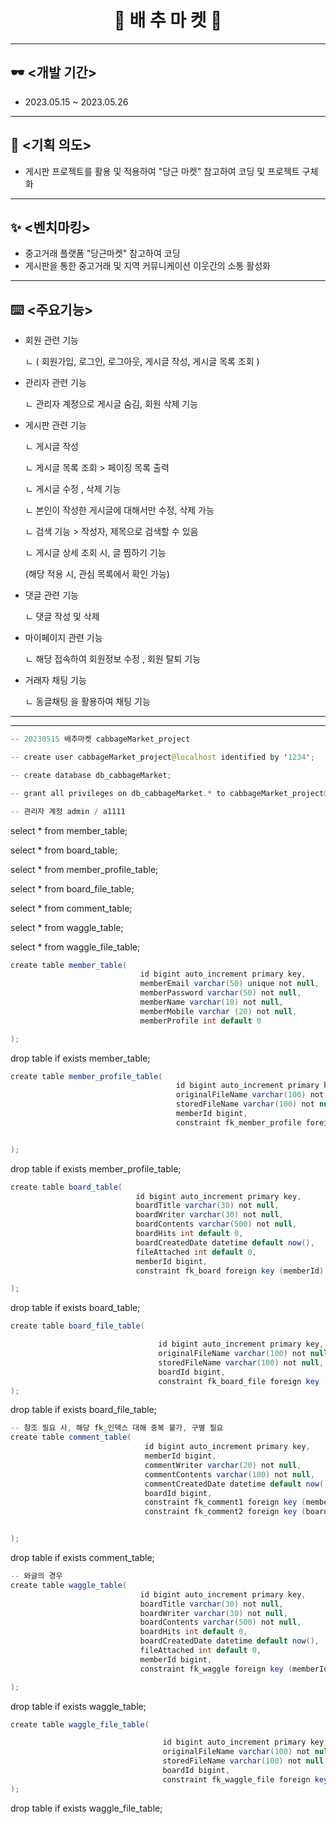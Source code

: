 # <div align = center > 🥬 배 추 마 켓 🥬 </div>
---
## 🕶️ <개발 기간>
+ 2023.05.15 ~ 2023.05.26
---
## 📖 <기획 의도>
+ 게시판 프로젝트를 활용 및 적용하여 "당근 마켓" 참고하여 코딩 및 프로젝트 구체화
---
## ✨ <벤치마킹>
+ 중고거래 플랫폼 "당근마켓" 참고하여 코딩
+ 게시판을 통한 중고거래 및 지역 커뮤니케이션 이웃간의 소통 활성화
---
## ⌨️ <주요기능>
+ 회원 관련 기능

  ㄴ ( 회원가입, 로그인, 로그아웃, 게시글 작성, 게시글 목록 조회 )
+ 관리자 관련 기능

  ㄴ 관리자 계정으로 게시글 숨김, 회원 삭제 기능
+ 게시판 관련 기능

  ㄴ 게시글 작성


	ㄴ 게시글 목록 조회 > 페이징 목록 출력


	ㄴ 게시글 수정 ,  삭제 기능


	ㄴ 본인이 작성한 게시글에 대해서만 수정, 삭제 가능 


	ㄴ 검색 기능 > 작성자, 제목으로 검색할 수 있음


	ㄴ 게시글 상세 조회 시, 글 찜하기 기능


	(해당 적용 시, 관심 목록에서 확인 가능)

+ 댓글 관련 기능

  ㄴ 댓글 작성 및 삭제

+ 마이페이지 관련 기능

  ㄴ 해당 접속하여 회원정보 수정 , 회원 탈퇴 기능

+ 거래자 채팅 기능

  ㄴ 동글채팅 을 활용하여 채팅 기능

---
---
```java
-- 20230515 배추마켓 cabbageMarket_project

-- create user cabbageMarket_project@localhost identified by '1234';

-- create database db_cabbageMarket;

-- grant all privileges on db_cabbageMarket.* to cabbageMarket_project@localhost;

-- 관리자 계정 admin / a1111
```

select * from member_table;

select * from board_table;

select * from member_profile_table;

select * from board_file_table;

select * from comment_table;

select * from waggle_table;

select * from waggle_file_table;

```java
create table member_table(
                             id bigint auto_increment primary key,
                             memberEmail varchar(50) unique not null,
                             memberPassword varchar(50) not null,
                             memberName varchar(10) not null,
                             memberMobile varchar (20) not null,
                             memberProfile int default 0

);
```

drop table if exists member_table;


```java
create table member_profile_table(
                                     id bigint auto_increment primary key,
                                     originalFileName varchar(100) not null,
                                     storedFileName varchar(100) not null,
                                     memberId bigint,
                                     constraint fk_member_profile foreign key (memberId) references member_table(id)


);
```
drop table if exists member_profile_table;

```java
create table board_table(
                            id bigint auto_increment primary key,
                            boardTitle varchar(30) not null,
                            boardWriter varchar(30) not null,
                            boardContents varchar(500) not null,
                            boardHits int default 0,
                            boardCreatedDate datetime default now(),
                            fileAttached int default 0,
                            memberId bigint,
                            constraint fk_board foreign key (memberId) references member_table(id) on delete cascade

);
```
drop table if exists board_table;



```java
create table board_file_table(

                                 id bigint auto_increment primary key,
                                 originalFileName varchar(100) not null,
                                 storedFileName varchar(100) not null,
                                 boardId bigint,
                                 constraint fk_board_file foreign key (boardId) references board_table(id) on delete cascade
);
```
drop table if exists board_file_table;

```java
-- 참조 필요 시, 해당 fk_인덱스 대해 중복 불가, 구별 필요
create table comment_table(
                              id bigint auto_increment primary key,
                              memberId bigint,
                              commentWriter varchar(20) not null,
                              commentContents varchar(100) not null,
                              commentCreatedDate datetime default now(),
                              boardId bigint,
                              constraint fk_comment1 foreign key (memberId) references member_table(id) on delete cascade,
                              constraint fk_comment2 foreign key (boardId) references board_table(id) on delete cascade


);
```
drop table if exists comment_table;

```java
-- 와글의 경우
create table waggle_table(
                             id bigint auto_increment primary key,
                             boardTitle varchar(30) not null,
                             boardWriter varchar(30) not null,
                             boardContents varchar(500) not null,
                             boardHits int default 0,
                             boardCreatedDate datetime default now(),
                             fileAttached int default 0,
                             memberId bigint,
                             constraint fk_waggle foreign key (memberId) references member_table(id) on delete cascade

);
```

drop table if exists waggle_table;
```java
create table waggle_file_table(

                                  id bigint auto_increment primary key,
                                  originalFileName varchar(100) not null,
                                  storedFileName varchar(100) not null,
                                  boardId bigint,
                                  constraint fk_waggle_file foreign key (boardId) references board_table(id) on delete cascade
);
```
drop table if exists waggle_file_table;


